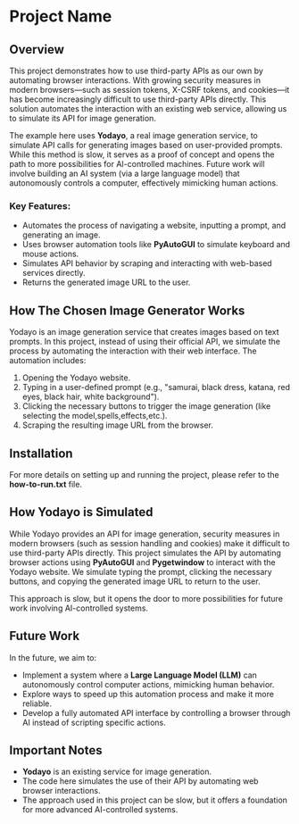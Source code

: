 # Project Name

## Overview

This project demonstrates how to use third-party APIs as our own by automating browser interactions. With growing security measures in modern browsers—such as session tokens, X-CSRF tokens, and cookies—it has become increasingly difficult to use third-party APIs directly. This solution automates the interaction with an existing web service, allowing us to simulate its API for image generation.

The example here uses **Yodayo**, a real image generation service, to simulate API calls for generating images based on user-provided prompts. While this method is slow, it serves as a proof of concept and opens the path to more possibilities for AI-controlled machines. Future work will involve building an AI system (via a large language model) that autonomously controls a computer, effectively mimicking human actions.

### Key Features:
- Automates the process of navigating a website, inputting a prompt, and generating an image.
- Uses browser automation tools like **PyAutoGUI** to simulate keyboard and mouse actions.
- Simulates API behavior by scraping and interacting with web-based services directly.
- Returns the generated image URL to the user.

## How The Chosen Image Generator Works

Yodayo is an image generation service that creates images based on text prompts. In this project, instead of using their official API, we simulate the process by automating the interaction with their web interface. The automation includes:
1. Opening the Yodayo website.
2. Typing in a user-defined prompt (e.g., "samurai, black dress, katana, red eyes, black hair, white background").
3. Clicking the necessary buttons to trigger the image generation (like selecting the model,spells,effects,etc.).
4. Scraping the resulting image URL from the browser.

## Installation

For more details on setting up and running the project, please refer to the **how-to-run.txt** file.

## How Yodayo is Simulated

While Yodayo provides an API for image generation, security measures in modern browsers (such as session handling and cookies) make it difficult to use third-party APIs directly. This project simulates the API by automating browser actions using **PyAutoGUI** and **Pygetwindow** to interact with the Yodayo website. We simulate typing the prompt, clicking the necessary buttons, and copying the generated image URL to return to the user.

This approach is slow, but it opens the door to more possibilities for future work involving AI-controlled systems.

## Future Work

In the future, we aim to:
- Implement a system where a **Large Language Model (LLM)** can autonomously control computer actions, mimicking human behavior.
- Explore ways to speed up this automation process and make it more reliable.
- Develop a fully automated API interface by controlling a browser through AI instead of scripting specific actions.

## Important Notes
- **Yodayo** is an existing service for image generation.
- The code here simulates the use of their API by automating web browser interactions.
- The approach used in this project can be slow, but it offers a foundation for more advanced AI-controlled systems.


